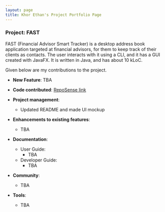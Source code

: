 ```yaml
---
layout: page
title: Khor Ethan's Project Portfolio Page
---
```


### Project: FAST

FAST (Financial Advisor Smart Tracker) is a desktop address book application targeted at financial advisors, for
them to keep track of their clients as contacts. The user interacts with it using a CLI, and it has a GUI created with 
JavaFX. It is written in Java, and has about 10 kLoC.

Given below are my contributions to the project.

* **New Feature**: TBA

* **Code contributed**: [RepoSense link]()

* **Project management**:
    * Updated README and made UI mockup

* **Enhancements to existing features**:
    * TBA

* **Documentation**:
    * User Guide:
        * TBA
    * Developer Guide:
        * TBA

* **Community**:
    * TBA

* **Tools**:
    * TBA